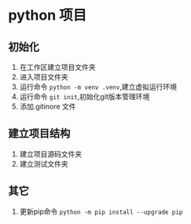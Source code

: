 # python 项目


## 初始化

1. 在工作区建立项目文件夹
2. 进入项目文件夹
3. 运行命令 ``python -m venv .venv``,建立虚拟运行环境
4. 运行命令 ``git init``,初始化git版本管理环境
5. 添加.gitinore 文件

## 建立项目结构

1. 建立项目源码文件夹
2. 建立测试文件夹



## 其它

1. 更新pip命令 ``python -m pip install --upgrade pip`` 
   
